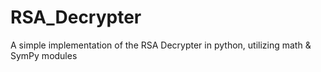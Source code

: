 # RSA_Decrypter
A simple implementation of the RSA Decrypter in python, utilizing math &amp; SymPy modules
